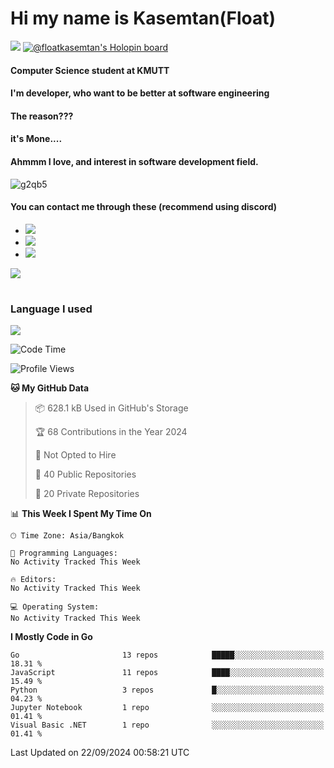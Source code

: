 # Hi my name is Kasemtan(Float)
![](https://64.media.tumblr.com/9c2a8f831efe8da556ffbf89cebb52c9/b86c1ab833a37e32-93/s1280x1920/d000dc22f75df64be2bc150f5fa69c4f6df6bb07.gifv)
[![@floatkasemtan's Holopin board](https://holopin.me/floatkasemtan)](https://holopin.io/@floatkasemtan)
#### Computer Science student at KMUTT
#### I'm developer, who want to be better at software engineering
#### The reason???
#### it's Mone.... 
#### Ahmmm I love, and interest in software development field.
![g2qb5](https://user-images.githubusercontent.com/69688279/175812510-9235eaf7-72f7-40d3-b163-56efa9aa5c6b.gif)

#### You can contact me through these (recommend using discord)
- [![](https://img.shields.io/badge/Discord-5865F2?logo=Discord&logoColor=white)](https://discordapp.com/users/278155096225742848)
- [![](https://img.shields.io/badge/Facebook-1877F2?logo=facebook&logoColor=white)](https://www.facebook.com/float.teavasirichokchai/)
- [![](https://img.shields.io/badge/linkedin-0A66C2?logo=linkedin&logoColor=white)](https://www.linkedin.com/in/floatkasemtan/)

[![](https://github-readme-stats.vercel.app/api?username=FloatKasemtan&show_icons=true&theme=nightowl)]()
#
### Language I used
[![](https://github-readme-stats.vercel.app/api/top-langs/?username=FloatKasemtan&layout=compact&theme=nightowl)]()
<!--START_SECTION:waka-->
![Code Time](http://img.shields.io/badge/Code%20Time-1%2C269%20hrs%2013%20mins-blue)

![Profile Views](http://img.shields.io/badge/Profile%20Views-0-blue)

**🐱 My GitHub Data** 

> 📦 628.1 kB Used in GitHub's Storage 
 > 
> 🏆 68 Contributions in the Year 2024
 > 
> 🚫 Not Opted to Hire
 > 
> 📜 40 Public Repositories 
 > 
> 🔑 20 Private Repositories 
 > 
📊 **This Week I Spent My Time On** 

```text
🕑︎ Time Zone: Asia/Bangkok

💬 Programming Languages: 
No Activity Tracked This Week

🔥 Editors: 
No Activity Tracked This Week

💻 Operating System: 
No Activity Tracked This Week
```

**I Mostly Code in Go** 

```text
Go                       13 repos            █████░░░░░░░░░░░░░░░░░░░░   18.31 % 
JavaScript               11 repos            ████░░░░░░░░░░░░░░░░░░░░░   15.49 % 
Python                   3 repos             █░░░░░░░░░░░░░░░░░░░░░░░░   04.23 % 
Jupyter Notebook         1 repo              ░░░░░░░░░░░░░░░░░░░░░░░░░   01.41 % 
Visual Basic .NET        1 repo              ░░░░░░░░░░░░░░░░░░░░░░░░░   01.41 % 
```




 Last Updated on 22/09/2024 00:58:21 UTC
<!--END_SECTION:waka-->
<!--
**FloatKasemtan/FloatKasemtan** is a ✨ _special_ ✨ repository because its `README.md` (this file) appears on your GitHub profile.

Here are some ideas to get you started:

- 🔭 I’m currently working on ...
- 🌱 I’m currently learning ...
- 👯 I’m looking to collaborate on ...
- 🤔 I’m looking for help with ...
- 💬 Ask me about ...
- 📫 How to reach me: ...
- 😄 Pronouns: ...
- ⚡ Fun fact: ...
-->
